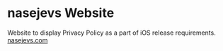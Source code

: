 # nasejevs Website

Website to display Privacy Policy as a part of iOS release requirements. [nasejevs.com](https://www.nasejevs.com/)
